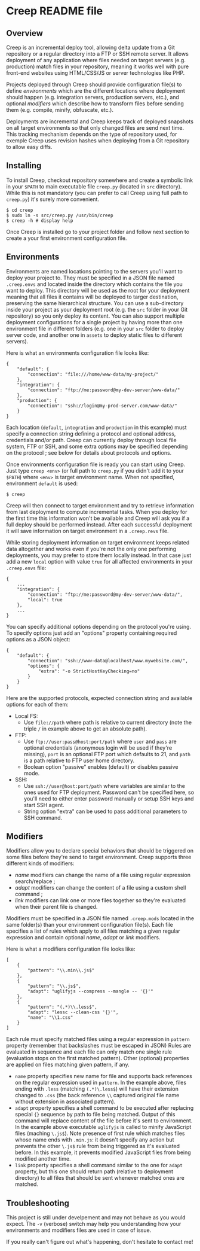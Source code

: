 Creep README file
=================

Overview
--------

Creep is an incremental deploy tool, allowing delta update from a Git
repository or a regular directory into a FTP or SSH remote server. It allows
deployment of any application where files needed on target servers (e.g.
production) match files in your repository, meaning it works well with pure
front-end websites using HTML/CSS/JS or server technologies like PHP.

Projects deployed through Creep should provide configuration file(s) to define
_environments_ which are the different locations where deployment should happen
(e.g. integration servers, production servers, etc.), and optional _modifiers_
which describe how to transform files before sending them (e.g. compile,
minify, obfuscate, etc.).

Deployments are incremental and Creep keeps track of deployed snapshots on
all target environments so that only changed files are send next time. This
tracking mechanism depends on the type of repository used, for exemple Creep
uses revision hashes when deploying from a Git repository to allow easy diffs.

Installing
----------

To install Creep, checkout repository somewhere and create a symbolic link in
your `$PATH` to main executable file `creep.py` (located in `src` directory).
While this is not mandatory (you can prefer to call Creep using full path to
`creep.py`) it's surely more convenient.

    $ cd creep
    $ sudo ln -s src/creep.py /usr/bin/creep
    $ creep -h # display help

Once Creep is installed go to your project folder and follow next section to
create a your first environment configuration file.

Environments
------------

Environments are named locations pointing to the servers you'll want to deploy
your project to. They must be specified in a JSON file named `.creep.envs` and
located inside the directory which contains the file you want to deploy. This
directory will be used as the root for your deployment meaning that all files
it contains will be deployed to targer destination, preserving the same
hierarchical structure. You can use a sub-directory inside your project as your
deployment root (e.g. the `src` folder in your Git repository) so you only
deploy its content. You can also support multiple deployment configurations for
a single project by having more than one environment file in different folders
(e.g. one in your `src` folder to deploy server code, and another one in
`assets` to deploy static files to different servers).

Here is what an environments configuration file looks like:

    {
        "default": {
            "connection": "file:///home/www-data/my-project/"
        },
        "integration": {
            "connection": "ftp://me:password@my-dev-server/www-data/"
        },
        "production": {
            "connection": "ssh://login@my-prod-server.com/www-data/"
        }
    }

Each location (`default`, `integration` and `production` in this example) must
specify a connection string defining a protocol and optional address,
credentials and/or path. Creep can currently deploy through local file system,
FTP or SSH, and some extra options may be specified depending on the protocol
; see below for details about protocols and options.

Once environments configuration file is ready you can start using Creep. Just
type `creep <env>` (or full path to `creep.py` if you didn't add it to your
`$PATH`) where `<env>` is target environment name. When not specified,
environment `default` is used:

    $ creep

Creep will then connect to target environment and try to retrieve information
from last deployment to compute incremental tasks. When you deploy for the
first time this information won't be available and Creep will ask you if a
full deploy should be performed instead. After each successful deployment it
will save information on target environment in a `.creep.revs` file.

While storing deployment information on target environment keeps related data
altogether and works even if you're not the only one performing deployments,
you may prefer to store them locally instead. In that case just add a new
`local` option with value `true` for all affected environments in your
`.creep.envs` file:

    {
        ...
        "integration": {
            "connection": "ftp://me:password@my-dev-server/www-data/",
            "local": true
        },
        ...
    }

You can specify additional options depending on the protocol you're using. To
specify options just add an "options" property containing required options as a
JSON object:

    {
        "default": {
            "connection": "ssh://www-data@localhost/www.mywebsite.com/",
            "options": {
                "extra": "-o StrictHostKeyChecking=no"
            }
        }
    }

Here are the supported protocols, expected connection string and available
options for each of them:

- Local FS:
  - Use `file://path` where path is relative to current directory (note the
    triple `/` in example above to get an absolute path).
- FTP:
  - Use `ftp://user:pass@host:port/path` where `user` and `pass` are optional
    credentials (anonymous login will be used if they're missing), `port` is an
    optional FTP port which defaults to 21, and `path` is a path relative to FTP
    user home directory.
  - Boolean option "passive" enables (default) or disables passive mode.
- SSH:
  - Use `ssh://user@host:port/path` where variables are similar to the ones used
    for FTP deployment. Password can't be specified here, so you'll need to
    either enter password manually or setup SSH keys and start SSH agent.
  - String option "extra" can be used to pass additional parameters to SSH
    command. 

Modifiers
---------

Modifiers allow you to declare special behaviors that should be triggered on
some files before they're send to target environment. Creep supports three
different kinds of modifiers:

- _name_ modifiers can change the name of a file using regular expression
  search/replace ;
- _adapt_ modifiers can change the content of a file using a custom shell
  command ;
- _link_ modifiers can link one or more files together so they're evaluated
  when their parent file is changed.

Modifiers must be specified in a JSON file named `.creep.mods` located in the
same folder(s) than your environment configuration file(s). Each file specifies
a list of rules which apply to all files matching a given regular expression and
contain optional _name_, _adapt_ or _link_ modifiers.

Here is what a modifiers configuration file looks like:

    [
        {
            "pattern": "\\.min\\.js$"
        },
        {
            "pattern": "\\.js$",
            "adapt": "uglifyjs --compress --mangle -- '{}'"
        },
        {
            "pattern": "(.*)\\.less$",
            "adapt": "lessc --clean-css '{}'",
            "name": "\\1.css"
        }
    ]

Each rule must specify matched files using a regular expression in `pattern`
property (remember that backslashes must be escaped in JSON) Rules are
evaluated in sequence and each file can only match one single rule (evaluation
stops on the first matched pattern). Other (optional) properties are applied on
files matching given pattern, if any.

- `name` property specifies new name for file and supports back references on
  the regular expression used in `pattern`. In the example above, files ending
  with `.less` (matching `(.*)\.less$`) will have their extension changed to
  `.css` (the back reference `\\` captured original file name without extension
  in associated pattern).
- `adapt` property specifies a shell command to be executed after replacing
  special `{}` sequence by path to file being matched. Output of this command
  will replace content of the file before it's sent to environment. In the
  example above executable `uglifyjs` is called to minify JavaScript files
  (maching `\.js$`). Note presence of first rule which matches files whose name
  ends with `.min.js`: it doesn't specify any action but prevents the other
  `\.js$` rule from being triggered as it's evaluated before. In this example,
  it prevents modified JavaScript files from being modified another time.
- `link` property specifies a shell command similar to the one for `adapt`
  property, but this one should return path (relative to deployment directory)
  to all files that should be sent whenever matched ones are matched.

Troubleshooting
---------------

This project is still under develpement and may not behave as you would expect.
The `-v` (verbose) switch may help you understanding how your environments and
modifiers files are used in case of issue.

If you really can't figure out what's happening, don't hesitate to contact me!
